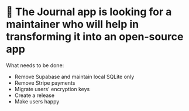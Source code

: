 # 🙋 The Journal app is looking for a maintainer who will help in transforming it into an open-source app

What needs to be done:
- Remove Supabase and maintain local SQLite only
- Remove Stripe payments
- Migrate users' encryption keys
- Create a release
- Make users happy
